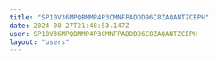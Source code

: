 ```yaml
---
title: "SP10V36MPQBMMP4P3CMNFPADDD96C8ZAQANTZCEPH"
date: 2024-08-27T21:48:53.147Z
user: SP10V36MPQBMMP4P3CMNFPADDD96C8ZAQANTZCEPH
layout: "users"
---
```

    